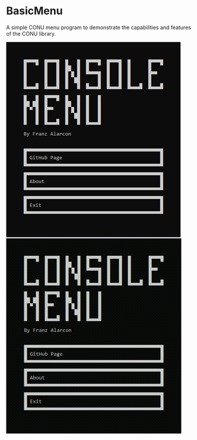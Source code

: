 # BasicMenu
A simple CONU menu program to demonstrate the capabilities and features of the
CONU library.

![BasicMenu home screen](./readme_img/basicmenu_home_screen.png)
![BasicMenu usage example](./readme_img/conu_demonstration.gif)